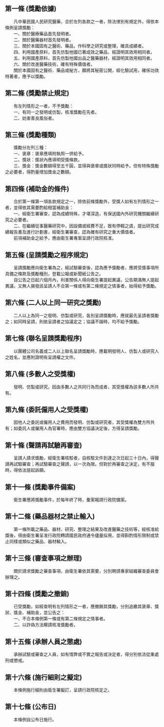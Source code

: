 第一條 (獎勵依據)
-----------------
　　凡中華民國人民研究醫藥，合於左列各款之一者，除法律別有規定外，得依本條例呈請獎勵：  
　　一、關於醫療藥品首先發明者。  
　　二、關於醫藥器材首先發明者。  
　　三、關於本國固有之醫術、藥品，作科學之研究或整理，確具成績者。  
　　四、利用國產原料，首先仿製他國已著成效之藥品，經證明其效用相同者。  
　　五、利用國產原料，首先仿製他國出品之醫藥器材，經證明其效用相同者。  
　　六、關於改進醫藥技術，確有特殊價值者。  
　　關於本國固有之醫術、藥品或秘方，願將其秘密公開，經化驗試用，確係功效特著者，應予以獎勵。  


第二條 (獎勵禁止規定)
---------------------
　　有左列情形之一者，不予獎勵：  
　　一、有同一之發明或仿製，核准獎勵在先者。  
　　二、妨害善良風俗者。  


第三條 (獎勵種類)
-----------------
　　獎勵分左列三種：  
　　一、褒章：褒章應填附執照一併給予。  
　　二、獎狀：獎狀內應填明受獎條款。  
　　三、獎金：獎金數額得至五千圓，並得與褒章或獎狀同時給予。但有特殊獎勵之必要者，得酌量增加獎金之數額。  


第四條 (補助金的條件)
---------------------
　　合於第一條第一項各款規定之一，除依前條獎勵外，受獎人如有左列情形之一者，並得依其需要酌給相當補助金：  
　　一、經衛生署審查，認為成績特殊，才堪深造，有保送國內外研究機關繼續研究之必要者。  
　　二、在繼續從事醫藥研究中，因設備或經費不足，致有停輟之虞，提出研究成績報告書及進行計劃書，經衛生署審查，認為確有研究之重大價值者。  
　　前項補助金之給予，應由衛生署專案呈請行政院核准。  


第五條 (呈請獎勵之程序規定)
---------------------------
　　呈請獎勵應向衛生署為之，經試驗審查後，認為應予獎勵者，應將受獎事項所具備之條款及獎勵種別，登載公報或新聞紙公告之。  
　　自公告之日起六個月內，利害關係人得向衛生署提起異議，公告期滿無人提起異議，又無人揭發該呈請人不合第一條或有第二條規定之情事者，始得給予獎勵。  


第六條 (二人以上同一研究之獎勵)
-------------------------------
　　二人以上為同一之發明、仿製或研究，各別呈請獎勵時，應就最先呈請者獎勵之；如同時呈請，則依呈請者之協議定之；協議不諧時，均不給予獎勵。  


第七條 (聯名呈請獎勵程序)
-------------------------
　　以團體公司名義或二人以上聯名呈請獎勵時，應載明發明人、仿製人或研究人之姓名，並應附證明有呈請權之文件。  


第八條 (多數人之受獎權)
-----------------------
　　發明、仿製或研究，因由多數人之共同行為而成者，其受獎權為該多數人所共有。  


第九條 (委託僱用人之受獎權)
---------------------------
　　因他人之委託或僱用人之費用而發明、仿製或研究者，其受獎權為雙方所共有；如委託人或僱用人為官署時，應由雙方協議決定後，方得呈請獎勵。  


第十條 (聲請再試驗再審查)
-------------------------
　　呈請人請求獎勵，經衛生署核駁者，自核駁文件到達之次日起三十日內，得聲請再試驗審查；再試驗審查之聲請，以一次為限。但對於再審查之決定，有不服時，得依法提起訴願。  


第十一條 (獎勵事件備案)
-----------------------
　　衛生署應將獎勵事件，於每年終了時，彙案報請行政院備案。  


第十二條 (藥品器材之禁止輸入)
-----------------------------
　　第一條所載之藥品、器材、研究、整理之結果及改進醫藥之技術等，經核准給獎後，得由衛生署呈准行政院轉請國民政府通令儘量採用，並得斟酌情形限制或禁止同樣或類似之藥品、器材輸入。  


第十三條 (審查事項之辦理)
-------------------------
　　關於請求獎勵之審查事項，由衛生署依其需要，分別聘請專家組織審查委員會辦理之。  


第十四條 (獎勵之撤銷)
---------------------
　　已受獎勵，如經查明有左列情形之一者，應撤銷其獎勵，分別追繳其褒章、獎狀、獎金、補助金，並公告之：  
　　一、不合本條例第一條或有第二條規定之情事者。  
　　二、以詐偽方法矇請核准獎勵者。  


第十五條 (承辦人員之懲處)
-------------------------
　　承辦試驗或審查之人員，如有情弊或不實之報告或決定者，得分別依法從重處刑或懲戒。  


第十六條 (施行細則之擬定)
-------------------------
　　本條例施行細則由衛生署擬訂，呈請行政院核定之。  


第十七條 (公布日)
-----------------
　　本條例自公布日施行。
